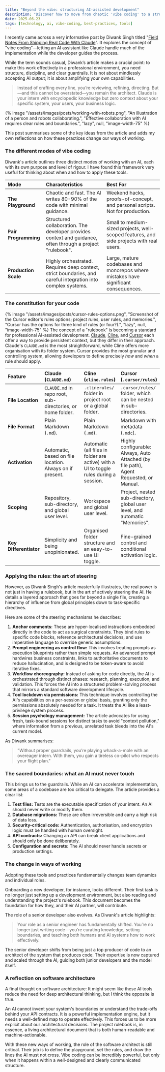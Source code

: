 ```yaml
---
title: "Beyond the vibe: structuring AI-assisted development"
description: "Discover how to move from chaotic 'vibe coding' to a structured workflow by applying advanced techniques for steering AI collaboration tools like Claude, Cline, and Cursor."
date: 2025-06-23
tags: [technology, ai, vibe-coding, best-practices, tools]
---
```


I recently came across a very informative post by Diwank Singh titled "[Field Notes From Shipping Real Code With Claude](https://diwank.space/field-notes-from-shipping-real-code-with-claude)". It explores the concept of "vibe coding"—letting an AI assistant like Claude handle much of the implementation while the developer guides the process.

While the term sounds casual, Diwank’s article makes a crucial point: to make this work effectively in a professional environment, you need structure, discipline, and clear guardrails. It is not about mindlessly accepting AI output; it is about amplifying your own capabilities.

> Instead of crafting every line, you’re reviewing, refining, directing. But—and this cannot be overstated—you remain the architect. Claude is your intern with encyclopedic knowledge but zero context about your specific system, your users, your business logic.

{% image "/assets/images/posts/working-with-robots.png", "An illustration of a person and robots collaborating.", "Effective collaboration with AI requires clear rules and boundaries.", "lazy", null, "image-width-75" %}

This post summarises some of the key ideas from the article and adds my own reflections on how these practices change our ways of working.

### The different modes of vibe coding

Diwank's article outlines three distinct modes of working with an AI, each with its own purpose and level of rigour. I have found this framework very useful for thinking about when and how to apply these tools.

| Mode | Characteristics | Best For |
| :--- | :--- | :--- |
| **The Playground** | Chaotic and fast. The AI writes 80-90% of the code with minimal guidance. | Weekend hacks, proofs-of-concept, and personal scripts. Not for production. |
| **Pair Programming** | Structured collaboration. The developer provides context and guidance, often through a project "rulebook". | Small to medium-sized projects, well-scoped features, and side projects with real users. |
| **Production Scale** | Highly orchestrated. Requires deep context, strict boundaries, and careful integration into complex systems. | Large, mature codebases and monorepos where mistakes have significant consequences. |

### The constitution for your code

{% image "/assets/images/posts/cursor-rules-options.png", "Screenshot of the Cursor editor's rules options; project rules, user rules, and memories.", "Cursor has the options for three kind of rules (or four?).", "lazy", null, "image-width-75" %}
The concept of a "rulebook" is becoming a standard for professional AI-assisted development. [Claude](https://www.anthropic.com/engineering/claude-code-best-practices), [Cline](https://docs.cline.bot/features/cline-rules), and [Cursor](https://docs.cursor.com/context/rules) each offer a way to provide persistent context, but they differ in their approach. Claude's `CLAUDE.md` is the most straightforward, while Cline offers more organisation with its folder system. Cursor provides the most granular and controlling system, allowing developers to define precisely *how* and *when* a rule should apply.

| Feature | Claude (`CLAUDE.md`) | Cline (`cline.rules`) | Cursor (`.cursor/rules`) |
| :--- | :--- | :--- | :--- |
| **File Location** | `CLAUDE.md` in repo root, sub-directories, or home folder. | `.clinerules/` folder in project root or a global folder. | `.cursor/rules/` folder, which can be nested in sub-directories. |
| **File Format** | Plain Markdown (`.md`). | Plain Markdown (`.md`). | Markdown with metadata (`.mdc`). |
| **Activation** | Automatic, based on file location. Always on if present. | Automatic (all files in folder are active) with a UI to toggle rules during a session. | Highly configurable: Always, Auto Attached (by file path), Agent Requested, or Manual. |
| **Scoping** | Repository, sub-directory, and global user level. | Workspace and global user level. | Project, nested sub-directory, global user level, and automatic "Memories". |
| **Key Differentiator** | Simplicity and being unopinionated. | Organised folder structure and an easy-to-use UI toggle. | Fine-grained control and conditional activation logic. |

### Applying the rules: the art of steering

However, as Diwank Singh's article masterfully illustrates, the real power is not just in having a rulebook, but in the art of actively steering the AI. He details a layered approach that goes far beyond a single file, creating a hierarchy of influence from global principles down to task-specific directives.

Here are some of the steering mechanisms he describes:

1.  **Anchor comments:** These are hyper-localised instructions embedded directly in the code to act as surgical constraints. They bind rules to specific code blocks, reference architectural decisions, and use imperative language to override generic assumptions.
2.  **Prompt engineering as control flow:** This involves treating prompts as execution blueprints rather than simple requests. An advanced prompt hardwires business constraints, links to authoritative documents to reduce hallucination, and is designed to be token-aware to avoid iterative fixes.
3.  **Workflow choreography:** Instead of asking for code directly, the AI is orchestrated through distinct phases: research, planning, execution, and validation. This forces the AI into a structured problem-solving process that mirrors a standard software development lifecycle.
4.  **Tool lockdown via permissions:** This technique involves controlling the AI's capabilities on a per-session or global basis, granting only the permissions absolutely needed for a task. It treats the AI like a least-privilege system process.
5.  **Session psychology management:** The article advocates for using fresh, task-bound sessions for distinct tasks to avoid "context pollution," where information from a previous, unrelated task bleeds into the AI's current model.

As Diwank summarises:
> "Without proper guardrails, you’re playing whack-a-mole with an overeager intern. With them, you gain a tireless co-pilot who respects your flight plan."

### The sacred boundaries: what an AI must never touch

This brings us to the guardrails. While an AI can accelerate implementation, some areas of a codebase are too critical to delegate. The article provides a clear list:

1.  **Test files:** Tests are the executable specification of your intent. An AI should never write or modify them.
2.  **Database migrations:** These are often irreversible and carry a high risk of data loss.
3.  **Security-critical code:** Authentication, authorisation, and encryption logic must be handled with human oversight.
4.  **API contracts:** Changing an API can break client applications and should only be done deliberately.
5.  **Configuration and secrets:** The AI should never handle secrets or production settings.

### The change in ways of working
Adopting these tools and practices fundamentally changes team dynamics and individual roles.

Onboarding a new developer, for instance, looks different. Their first task is no longer just setting up a development environment, but also reading and understanding the project's rulebook. This document becomes the foundation for how they, and their AI partner, will contribute.

The role of a senior developer also evolves. As Diwank's article highlights:
> Your role as a senior engineer has fundamentally shifted. You’re no longer just writing code—you’re curating knowledge, setting boundaries, and teaching both humans and AI systems how to work effectively.

The senior developer shifts from being just a top producer of code to an architect of the system that produces code. Their expertise is now captured and scaled through the AI, guiding both junior developers and the model itself.

### A reflection on software architecture

A final thought on software architecture: It might seem like these AI tools reduce the need for deep architectural thinking, but I think the opposite is true.

An AI cannot invent your system's boundaries or understand the trade-offs behind your API contracts. It is a powerful implementation engine, but it needs a well-defined map to operate effectively. This forces us to be more explicit about our architectural decisions. The project rulebook is, in essence, a living architectural document that is both human-readable and machine-actionable.

With these new ways of working, the role of the software architect is still critical. Their job is to define the playground, set the rules, and draw the lines the AI must not cross. Vibe coding can be incredibly powerful, but only when it happens within a well-designed and clearly communicated structure.

